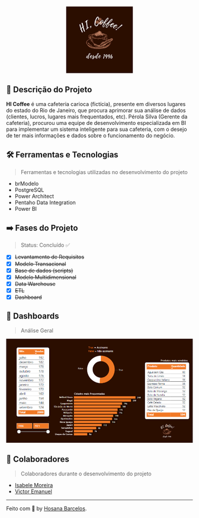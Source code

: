 <p align="center">
    <img alt="HICoffee" src="https://github.com/hosanabarcelos/HI-coffee/blob/main/.github/logo.jpeg" width="180" height="180" />
</p>

## 🔎 Descrição do Projeto 

**HI Coffee** é uma cafeteria carioca (fictícia), presente em diversos lugares do estado do Rio de Janeiro, que procura aprimorar sua análise de dados (clientes, lucros, lugares mais frequentados, etc). Pérola Silva (Gerente da cafeteria), procurou uma equipe de desenvolvimento especializada em BI para implementar um sistema inteligente para sua cafeteria, com o desejo de ter mais informações e dados sobre o funcionamento do negócio.

## 🛠️ Ferramentas e Tecnologias 

> Ferramentas e tecnologias utilizadas no desenvolvimento do projeto

- brModelo
- PostgreSQL
- Power Architect
- Pentaho Data Integration
- Power BI

## ➡️ Fases do Projeto 

> Status: Concluído ✅
 - [x] <s>Levantamento de Requisitos</s>
 - [x] <s>Modelo Transacional</s>
 - [x] <s>Base de dados (scripts)</s>
 - [x] <s>Modelo Multidimensional</s>
 - [x] <s>Data Warehouse</s>
 - [x] <s>ETL</s>
 - [x] <s>Dashboard</s>
 
 ## 🎨 Dashboards 
 
 > Análise Geral
 <p>
    <img alt="Dashboard" src="https://github.com/hosanabarcelos/HI-coffee/blob/main/5%20-%20Dashboards/Imagens/Dashboard.png" width="600"/>
</p>

 ## 👥 Colaboradores 
 
 > Colaboradores durante o desenvolvimento do projeto
- [Isabele Moreira](https://github.com/IsabeleMoreira)
- [Victor Emanuel](https://github.com/VictorEMF/Live-Book) 

---
Feito com 🤎 by [Hosana Barcelos](https://github.com/hosanabarcelos).

